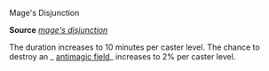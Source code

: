 Mage's Disjunction

**Source** [_mage's disjunction_](spells/mageSDisjunction#_mage-s-disjunction)

The duration increases to 10 minutes per caster level. The chance to destroy an _ [antimagic field](spells/antimagicField#_antimagic-field)_ increases to 2% per caster level.

